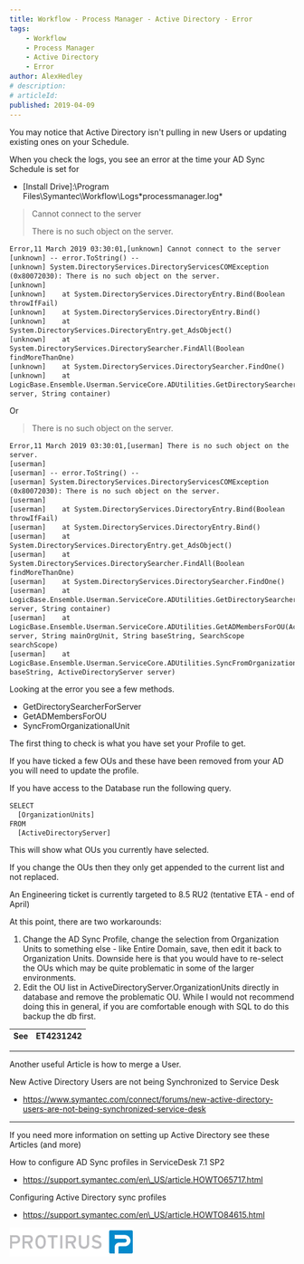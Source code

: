 ```yaml
---
title: Workflow - Process Manager - Active Directory - Error
tags:
    - Workflow
    - Process Manager
    - Active Directory
    - Error
author: AlexHedley
# description:
# articleId:  
published: 2019-04-09
---
```


You may notice that Active Directory isn't pulling in new Users or updating existing ones on your Schedule.
  
When you check the logs, you see an error at the time your AD Sync Schedule is set for
  
- [Install Drive]:\Program Files\Symantec\Workflow\Logs\*processmanager.log*

> Cannot connect to the server
> 
> There is no such object on the server.

    Error,11 March 2019 03:30:01,[unknown] Cannot connect to the server
    [unknown] -- error.ToString() --
    [unknown] System.DirectoryServices.DirectoryServicesCOMException (0x80072030): There is no such object on the server.
    [unknown] 
    [unknown]    at System.DirectoryServices.DirectoryEntry.Bind(Boolean throwIfFail)
    [unknown]    at System.DirectoryServices.DirectoryEntry.Bind()
    [unknown]    at System.DirectoryServices.DirectoryEntry.get_AdsObject()
    [unknown]    at System.DirectoryServices.DirectorySearcher.FindAll(Boolean findMoreThanOne)
    [unknown]    at System.DirectoryServices.DirectorySearcher.FindOne()
    [unknown]    at LogicBase.Ensemble.Userman.ServiceCore.ADUtilities.GetDirectorySearcherForServer(ActiveDirectoryServer server, String container)

Or

> There is no such object on the server.

    Error,11 March 2019 03:30:01,[userman] There is no such object on the server.
    [userman] 
    [userman] -- error.ToString() --
    [userman] System.DirectoryServices.DirectoryServicesCOMException (0x80072030): There is no such object on the server.
    [userman] 
    [userman]    at System.DirectoryServices.DirectoryEntry.Bind(Boolean throwIfFail)
    [userman]    at System.DirectoryServices.DirectoryEntry.Bind()
    [userman]    at System.DirectoryServices.DirectoryEntry.get_AdsObject()
    [userman]    at System.DirectoryServices.DirectorySearcher.FindAll(Boolean findMoreThanOne)
    [userman]    at System.DirectoryServices.DirectorySearcher.FindOne()
    [userman]    at LogicBase.Ensemble.Userman.ServiceCore.ADUtilities.GetDirectorySearcherForServer(ActiveDirectoryServer server, String container)
    [userman]    at LogicBase.Ensemble.Userman.ServiceCore.ADUtilities.GetADMembersForOU(ActiveDirectoryServer server, String mainOrgUnit, String baseString, SearchScope searchScope)
    [userman]    at LogicBase.Ensemble.Userman.ServiceCore.ADUtilities.SyncFromOrganizationalUnit(String baseString, ActiveDirectoryServer server)

Looking at the error you see a few methods.

- GetDirectorySearcherForServer
- GetADMembersForOU
- SyncFromOrganizationalUnit

The first thing to check is what you have set your Profile to get.
  
If you have ticked a few OUs and these have been removed from your AD you will need to update the profile.
  
If you have access to the Database run the following query.

    SELECT
      [OrganizationUnits]
    FROM
      [ActiveDirectoryServer]

This will show what OUs you currently have selected.
  
If you change the OUs then they only get appended to the current list and not replaced.
  
An Engineering ticket is currently targeted to 8.5 RU2 (tentative ETA - end of April)
  
At this point, there are two workarounds:

1. Change the AD Sync Profile, change the selection from Organization Units to something else - like Entire Domain, save, then edit it back to Organization Units. Downside here is that you would have to re-select the OUs which may be quite problematic in some of the larger environments.
2. Edit the OU list in ActiveDirectoryServer.OrganizationUnits directly in database and remove the problematic OU. While I would not recommend doing this in general, if you are comfortable enough with SQL to do this backup the db first.

| See | ET4231242 |
| --- | --- |

---
  
Another useful Article is how to merge a User.
  
New Active Directory Users are not being Synchronized to Service Desk

- https://www.symantec.com/connect/forums/new-active-directory-users-are-not-being-synchronized-service-desk

---
  
If you need more information on setting up Active Directory see these Articles (and more)
  
How to configure AD Sync profiles in ServiceDesk 7.1 SP2

- https://support.symantec.com/en\_US/article.HOWTO65717.html

Configuring Active Directory sync profiles

- https://support.symantec.com/en\_US/article.HOWTO84615.html

[![Protirus](images\Protirus.png)](https://www.protirus.com/)​
